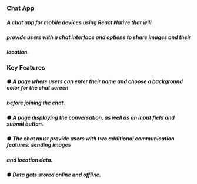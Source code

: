 ### Chat App
##### A chat app for mobile devices using React Native that will
##### provide users with a chat interface and options to share images and their
##### location.
### Key Features
##### ● A page where users can enter their name and choose a background color for the chat screen
##### before joining the chat.
##### ● A page displaying the conversation, as well as an input field and submit button.
##### ● The chat must provide users with two additional communication features: sending images
##### and location data.
##### ● Data gets stored online and offline.

